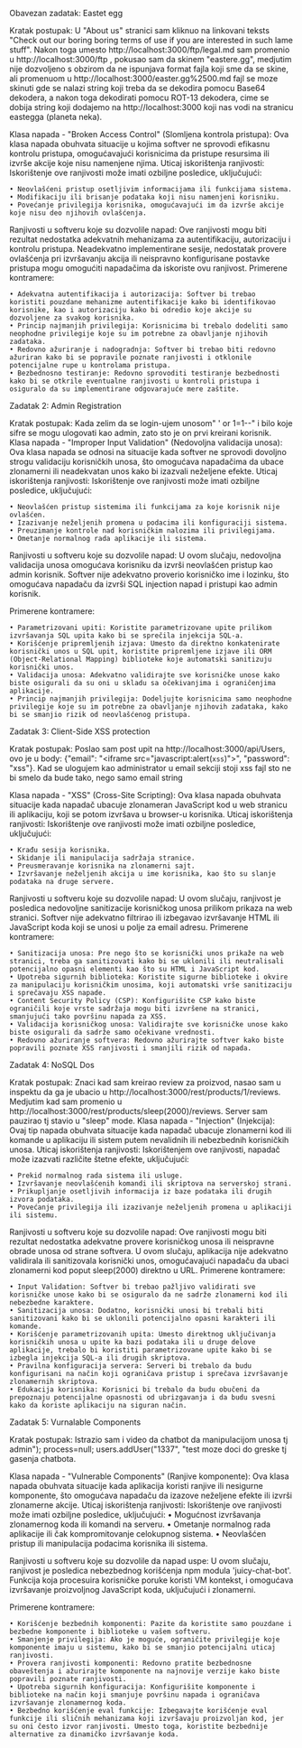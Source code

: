 Obavezan zadatak: Eastet egg

Kratak postupak: U "About us" stranici sam kliknuo na linkovani teksts "Check out our boring boring terms of use if you are interested in such lame stuff". Nakon toga umesto http://localhost:3000/ftp/legal.md sam promenio u http://localhost:3000/ftp , pokusao sam da skinem "eastere.gg", medjutim nije dozvoljeno s obzirom da ne ispunjava format fajla koji sme da se skine, ali promenuom u http://localhost:3000/easter.gg%2500.md fajl se moze skinuti gde se nalazi string koji treba da se dekodira pomocu Base64 dekodera, a nakon toga dekodirati pomocu ROT-13 dekodera, cime se dobija string koji dodajemo na http://localhost:3000 koji nas vodi na stranicu eastegga (planeta neka).

Klasa napada - "Broken Access Control" (Slomljena kontrola pristupa): Ova klasa napada obuhvata situacije u kojima softver ne sprovodi efikasnu kontrolu pristupa, omogućavajući korisnicima da pristupe resursima ili izvrše akcije koje nisu namenjene njima.
Uticaj iskorištenja ranjivosti: Iskorištenje ove ranjivosti može imati ozbiljne posledice, uključujući:

    • Neovlašćeni pristup osetljivim informacijama ili funkcijama sistema.
    • Modifikaciju ili brisanje podataka koji nisu namenjeni korisniku.
    • Povećanje privilegija korisnika, omogućavajući im da izvrše akcije koje nisu deo njihovih ovlašćenja.

Ranjivosti u softveru koje su dozvolile napad: Ove ranjivosti mogu biti rezultat nedostatka adekvatnih mehanizama za autentifikaciju, autorizaciju i kontrolu pristupa. Neadekvatno implementirane sesije, nedostatak provere ovlašćenja pri izvršavanju akcija ili neispravno konfigurisane postavke pristupa mogu omogućiti napadačima da iskoriste ovu ranjivost.
Primerene kontramere:

    • Adekvatna autentifikacija i autorizacija: Softver bi trebao koristiti pouzdane mehanizme autentifikacije kako bi identifikovao korisnike, kao i autorizaciju kako bi odredio koje akcije su dozvoljene za svakog korisnika.
    • Princip najmanjih privilegija: Korisnicima bi trebalo dodeliti samo neophodne privilegije koje su im potrebne za obavljanje njihovih zadataka.
    • Redovno ažuriranje i nadogradnja: Softver bi trebao biti redovno ažuriran kako bi se popravile poznate ranjivosti i otklonile potencijalne rupe u kontrolama pristupa.
    • Bezbednosno testiranje: Redovno sprovoditi testiranje bezbednosti kako bi se otkrile eventualne ranjivosti u kontroli pristupa i osiguralo da su implementirane odgovarajuće mere zaštite.


Zadatak 2: Admin Registration

Kratak postupak: Kada zelim da se login-ujem unosom" ' or 1=1--" i bilo koje sifre se mogu ulogovati kao admin, zato sto je on prvi kreirani korisnik.
Klasa napada - "Improper Input Validation" (Nedovoljna validacija unosa): Ova klasa napada se odnosi na situacije kada softver ne sprovodi dovoljno strogu validaciju korisničkih unosa, što omogućava napadačima da ubace zlonamerni ili neadekvatan unos kako bi izazvali neželjene efekte.
Uticaj iskorištenja ranjivosti: Iskorištenje ove ranjivosti može imati ozbiljne posledice, uključujući:

    • Neovlašćen pristup sistemima ili funkcijama za koje korisnik nije ovlašćen.
    • Izazivanje neželjenih promena u podacima ili konfiguraciji sistema.
    • Preuzimanje kontrole nad korisničkim nalozima ili privilegijama.
    • Ometanje normalnog rada aplikacije ili sistema.

Ranjivosti u softveru koje su dozvolile napad: U ovom slučaju, nedovoljna validacija unosa omogućava korisniku da izvrši neovlašćen pristup kao admin korisnik. Softver nije adekvatno proverio korisničko ime i lozinku, što omogućava napadaču da izvrši SQL injection napad i pristupi kao admin korisnik.

Primerene kontramere:

    • Parametrizovani upiti: Koristite parametrizovane upite prilikom izvršavanja SQL upita kako bi se sprečila injekcija SQL-a.
    • Korišćenje pripremljenih izjava: Umesto da direktno konkatenirate korisnički unos u SQL upit, koristite pripremljene izjave ili ORM (Object-Relational Mapping) biblioteke koje automatski sanitizuju korisnički unos.
    • Validacija unosa: Adekvatno validirajte sve korisničke unose kako biste osigurali da su oni u skladu sa očekivanjima i ograničenjima aplikacije.
    • Princip najmanjih privilegija: Dodeljujte korisnicima samo neophodne privilegije koje su im potrebne za obavljanje njihovih zadataka, kako bi se smanjio rizik od neovlašćenog pristupa.

Zadatak 3: Client-Side XSS protection

Kratak postupak: Poslao sam post upit na http://localhost:3000/api/Users, ovo je u body: {"email": "<iframe src=\"javascript:alert(`xss`)\">", "password": "xss"}. Kad se ulogujem kao administrator u email sekciji stoji xss fajl sto ne bi smelo da bude tako, nego samo email string

Klasa napada - "XSS" (Cross-Site Scripting): Ova klasa napada obuhvata situacije kada napadač ubacuje zlonameran JavaScript kod u web stranicu ili aplikaciju, koji se potom izvršava u browser-u korisnika.
Uticaj iskorištenja ranjivosti: Iskorištenje ove ranjivosti može imati ozbiljne posledice, uključujući:


    • Krađu sesija korisnika.
    • Skidanje ili manipulacija sadržaja stranice.
    • Preusmeravanje korisnika na zlonamerni sajt.
    • Izvršavanje neželjenih akcija u ime korisnika, kao što su slanje podataka na druge servere.
    
Ranjivosti u softveru koje su dozvolile napad: U ovom slučaju, ranjivost je posledica nedovoljne sanitizacije korisničkog unosa prilikom prikaza na web stranici. Softver nije adekvatno filtrirao ili izbegavao izvršavanje HTML ili JavaScript koda koji se unosi u polje za email adresu.
Primerene kontramere:

    • Sanitizacija unosa: Pre nego što se korisnički unos prikaže na web stranici, treba ga sanitizovati kako bi se uklonili ili neutralisali potencijalno opasni elementi kao što su HTML i JavaScript kod.
    • Upotreba sigurnih biblioteka: Koristite sigurne biblioteke i okvire za manipulaciju korisničkim unosima, koji automatski vrše sanitizaciju i sprečavaju XSS napade.
    • Content Security Policy (CSP): Konfigurišite CSP kako biste ograničili koje vrste sadržaja mogu biti izvršene na stranici, smanjujući tako površinu napada za XSS.
    • Validacija korisničkog unosa: Validirajte sve korisničke unose kako biste osigurali da sadrže samo očekivane vrednosti.
    • Redovno ažuriranje softvera: Redovno ažurirajte softver kako biste popravili poznate XSS ranjivosti i smanjili rizik od napada.

Zadatak 4:  NoSQL Dos

Kratak postupak: Znaci kad sam kreirao review za proizvod, nasao sam u inspektu da ga je ubacio u http://localhost:3000/rest/products/1/reviews. Medjutim kad sam promenio u http://localhost:3000/rest/products/sleep(2000)/reviews. Server sam pauzirao tj stavio u "sleep" mode.
Klasa napada - "Injection" (Injekcija): Ovaj tip napada obuhvata situacije kada napadač ubacuje zlonamerni kod ili komande u aplikaciju ili sistem putem nevalidnih ili nebezbednih korisničkih unosa.
Uticaj iskorištenja ranjivosti: Iskorištenjem ove ranjivosti, napadač može izazvati različite štetne efekte, uključujući:

    • Prekid normalnog rada sistema ili usluge.
    • Izvršavanje neovlašćenih komandi ili skriptova na serverskoj strani.
    • Prikupljanje osetljivih informacija iz baze podataka ili drugih izvora podataka.
    • Povećanje privilegija ili izazivanje neželjenih promena u aplikaciji ili sistemu.
    
Ranjivosti u softveru koje su dozvolile napad: Ove ranjivosti mogu biti rezultat nedostatka adekvatne provere korisničkog unosa ili neispravne obrade unosa od strane softvera. U ovom slučaju, aplikacija nije adekvatno validirala ili sanitizovala korisnički unos, omogućavajući napadaču da ubaci zlonamerni kod poput sleep(2000) direktno u URL.
Primerene kontramere:

    • Input Validation: Softver bi trebao pažljivo validirati sve korisničke unose kako bi se osiguralo da ne sadrže zlonamerni kod ili nebezbedne karaktere.
    • Sanitizacija unosa: Dodatno, korisnički unosi bi trebali biti sanitizovani kako bi se uklonili potencijalno opasni karakteri ili komande.
    • Korišćenje parametrizovanih upita: Umesto direktnog uključivanja korisničkih unosa u upite ka bazi podataka ili u druge delove aplikacije, trebalo bi koristiti parametrizovane upite kako bi se izbegla injekcija SQL-a ili drugih skriptova.
    • Pravilna konfiguracija servera: Serveri bi trebalo da budu konfigurisani na način koji ograničava pristup i sprečava izvršavanje zlonamernih skriptova.
    • Edukacija korisnika: Korisnici bi trebalo da budu obučeni da prepoznaju potencijalne opasnosti od ubrizgavanja i da budu svesni kako da koriste aplikaciju na siguran način.

Zadatak 5: Vurnalable Components

Kratak postupak: Istrazio sam i video da chatbot da manipulacijom unosa tj admin"); process=null; users.addUser("1337", "test moze doci do greske tj gasenja chatbota.

Klasa napada - "Vulnerable Components" (Ranjive komponente): Ova klasa napada obuhvata situacije kada aplikacija koristi ranjive ili nesigurne komponente, što omogućava napadaču da izazove neželjene efekte ili izvrši zlonamerne akcije.
Uticaj iskorištenja ranjivosti: Iskorištenje ove ranjivosti može imati ozbiljne posledice, uključujući:
    • Mogućnost izvršavanja zlonamernog koda ili komandi na serveru.
    • Ometanje normalnog rada aplikacije ili čak kompromitovanje celokupnog sistema.
    • Neovlašćen pristup ili manipulacija podacima korisnika ili sistema.
    
Ranjivosti u softveru koje su dozvolile da napad uspe: U ovom slučaju, ranjivost je posledica nebezbednog korišćenja npm modula 'juicy-chat-bot'. Funkcija koja procesuira korisničke poruke koristi VM kontekst, i omogućava izvršavanje proizvoljnog JavaScript koda, uključujući i zlonamerni.

Primerene kontramere:

    • Korišćenje bezbednih komponenti: Pazite da koristite samo pouzdane i bezbedne komponente i biblioteke u vašem softveru.
    • Smanjenje privilegija: Ako je moguće, ograničite privilegije koje komponente imaju u sistemu, kako bi se smanjio potencijalni uticaj ranjivosti.
    • Provera ranjivosti komponenti: Redovno pratite bezbednosne obaveštenja i ažurirajte komponente na najnovije verzije kako biste popravili poznate ranjivosti.
    • Upotreba sigurnih konfiguracija: Konfigurišite komponente i biblioteke na način koji smanjuje površinu napada i ograničava izvršavanje zlonamernog koda.
    • Bezbedno korišćenje eval funkcije: Izbegavajte korišćenje eval funkcije ili sličnih mehanizama koji izvršavaju proizvoljan kod, jer su oni često izvor ranjivosti. Umesto toga, koristite bezbednije alternative za dinamičko izvršavanje koda.
